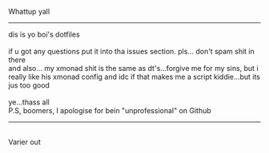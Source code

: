 Whattup yall

<hr>
dis is yo boi's dotfiles
<br>
<br>
if u got any questions put it into tha issues section.
pls... don't spam shit in there
<br>
and also... my xmonad shit is the same as dt's...forgive me for my sins, but i really like his xmonad config and idc if that makes me a script kiddie...but its jus too good
<br>
<br>
ye...thass all
<br>
P.S, boomers, I apologise for bein "unprofessional" on Github
<hr>
<br>
Varier out
